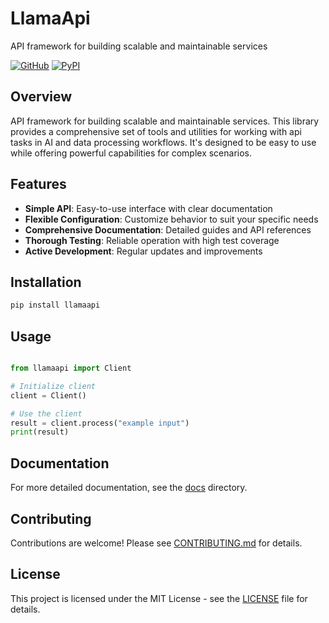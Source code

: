# LlamaApi

API framework for building scalable and maintainable services

[![GitHub](https://img.shields.io/github/license/llamasearchai/llamaapi)](https://github.com/llamasearchai/llamaapi/blob/main/LICENSE)
[![PyPI](https://img.shields.io/pypi/v/llamaapi.svg)](https://pypi.org/project/llamaapi/)

## Overview


API framework for building scalable and maintainable services. This library provides a comprehensive set of tools and utilities for
working with api tasks in AI and data processing workflows.
It's designed to be easy to use while offering powerful capabilities for complex scenarios.


## Features


- **Simple API**: Easy-to-use interface with clear documentation
- **Flexible Configuration**: Customize behavior to suit your specific needs
- **Comprehensive Documentation**: Detailed guides and API references
- **Thorough Testing**: Reliable operation with high test coverage
- **Active Development**: Regular updates and improvements


## Installation

```bash
pip install llamaapi
```

## Usage

```python

from llamaapi import Client

# Initialize client
client = Client()

# Use the client
result = client.process("example input")
print(result)

```

## Documentation

For more detailed documentation, see the [docs](docs/) directory.

## Contributing

Contributions are welcome! Please see [CONTRIBUTING.md](CONTRIBUTING.md) for details.

## License

This project is licensed under the MIT License - see the [LICENSE](LICENSE) file for details.
